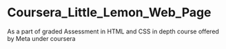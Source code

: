 # Coursera_Little_Lemon_Web_Page
As a part of graded Assessment in HTML and CSS in depth course offered by Meta under coursera
